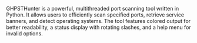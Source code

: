 GHPSTHunter is a powerful, multithreaded port scanning tool written in Python. It allows users to efficiently scan specified ports, retrieve service banners, and detect operating systems. The tool features colored output for better readability, a status display with rotating slashes, and a help menu for invalid options.
